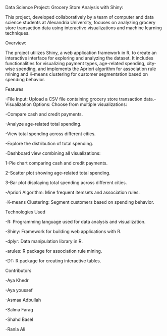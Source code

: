 Data Science Project: Grocery Store Analysis with Shiny:

This project, developed collaboratively by a team of computer and data science students at Alexandria University, focuses on analyzing grocery store transaction data using interactive visualizations and machine learning techniques.


Overview:

The project utilizes Shiny, a web application framework in R, to create an interactive interface for exploring and analyzing the dataset. It includes functionalities for visualizing payment types, age-related spending, city-wise spending, and implements the Apriori algorithm for association rule mining and K-means clustering for customer segmentation based on spending behavior.


Features

-File Input: Upload a CSV file containing grocery store transaction data.-Visualization Options: Choose from multiple visualizations:

-Compare cash and credit payments.

-Analyze age-related total spending.

-View total spending across different cities.

-Explore the distribution of total spending.

-Dashboard view combining all visualizations:

1-Pie chart comparing cash and credit payments.

2-Scatter plot showing age-related total spending.

3-Bar plot displaying total spending across different cities.

-Apriori Algorithm: Mine frequent itemsets and association rules.

-K-means Clustering: Segment customers based on spending behavior.


Technologies Used

-R: Programming language used for data analysis and visualization.

-Shiny: Framework for building web applications with R.

-dplyr: Data manipulation library in R.

-arules: R package for association rule mining.

-DT: R package for creating interactive tables.


Contributors

-Aya Khedr

-Aya youssef

-Asmaa Adbullah

-Salma Farag

-Shahd Basel

-Rania Ali


